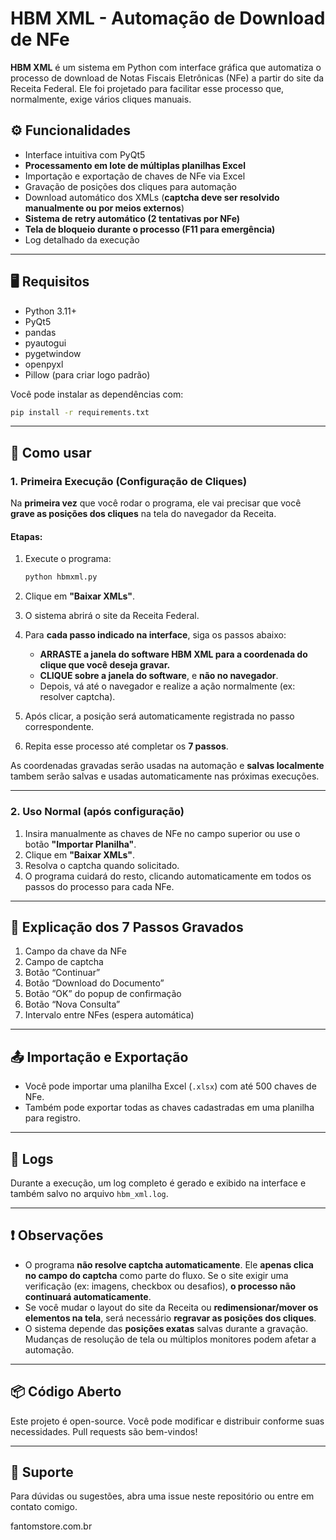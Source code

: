 # HBM XML - Automação de Download de NFe

**HBM XML** é um sistema em Python com interface gráfica que automatiza o processo de download de Notas Fiscais Eletrônicas (NFe) a partir do site da Receita Federal. Ele foi projetado para facilitar esse processo que, normalmente, exige vários cliques manuais.

## ⚙️ Funcionalidades

* Interface intuitiva com PyQt5
* **Processamento em lote de múltiplas planilhas Excel**
* Importação e exportação de chaves de NFe via Excel
* Gravação de posições dos cliques para automação
* Download automático dos XMLs (**captcha deve ser resolvido manualmente ou por meios externos**)
* **Sistema de retry automático (2 tentativas por NFe)**
* **Tela de bloqueio durante o processo (F11 para emergência)**
* Log detalhado da execução

---

## 🖥️ Requisitos

* Python 3.11+
* PyQt5
* pandas
* pyautogui
* pygetwindow
* openpyxl
* Pillow (para criar logo padrão)

Você pode instalar as dependências com:

```bash
pip install -r requirements.txt
```

---

## 🚀 Como usar

### 1. Primeira Execução (Configuração de Cliques)

Na **primeira vez** que você rodar o programa, ele vai precisar que você **grave as posições dos cliques** na tela do navegador da Receita.

#### Etapas:

1. Execute o programa:

   ```bash
   python hbmxml.py
   ```
2. Clique em **"Baixar XMLs"**.
3. O sistema abrirá o site da Receita Federal.
4. Para **cada passo indicado na interface**, siga os passos abaixo:

   * **ARRASTE a janela do software HBM XML para a coordenada do clique que você deseja gravar.**
   * **CLIQUE sobre a janela do software**, e **não no navegador**.
   * Depois, vá até o navegador e realize a ação normalmente (ex: resolver captcha).
5. Após clicar, a posição será automaticamente registrada no passo correspondente.
6. Repita esse processo até completar os **7 passos**.

As coordenadas gravadas serão usadas na automação e **salvas localmente** tambem serão salvas e usadas automaticamente nas próximas execuções.

---

### 2. Uso Normal (após configuração)

1. Insira manualmente as chaves de NFe no campo superior ou use o botão **"Importar Planilha"**.
2. Clique em **"Baixar XMLs"**.
3. Resolva o captcha quando solicitado.
4. O programa cuidará do resto, clicando automaticamente em todos os passos do processo para cada NFe.

---

## 📄 Explicação dos 7 Passos Gravados

1. Campo da chave da NFe
2. Campo de captcha
3. Botão “Continuar”
4. Botão “Download do Documento”
5. Botão “OK” do popup de confirmação
6. Botão “Nova Consulta”
7. Intervalo entre NFes (espera automática)

---

## 📤 Importação e Exportação

* Você pode importar uma planilha Excel (`.xlsx`) com até 500 chaves de NFe.
* Também pode exportar todas as chaves cadastradas em uma planilha para registro.

---

## 📝 Logs

Durante a execução, um log completo é gerado e exibido na interface e também salvo no arquivo `hbm_xml.log`.

---

## ❗ Observações

* O programa **não resolve captcha automaticamente**. Ele **apenas clica no campo do captcha** como parte do fluxo.
  Se o site exigir uma verificação (ex: imagens, checkbox ou desafios), **o processo não continuará automaticamente**.
* Se você mudar o layout do site da Receita ou **redimensionar/mover os elementos na tela**, será necessário **regravar as posições dos cliques**.
* O sistema depende das **posições exatas** salvas durante a gravação. Mudanças de resolução de tela ou múltiplos monitores podem afetar a automação.

---

## 📦 Código Aberto

Este projeto é open-source. Você pode modificar e distribuir conforme suas necessidades. Pull requests são bem-vindos!

---

## 📧 Suporte

Para dúvidas ou sugestões, abra uma issue neste repositório ou entre em contato comigo.

fantomstore.com.br

